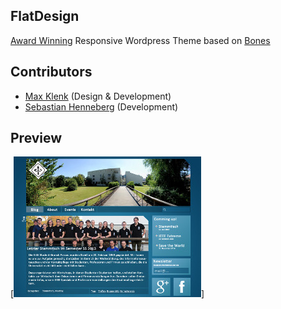## FlatDesign

[Award Winning](https://www.facebook.com/ieee.r8sac/photos/a.10150200361831912.331391.282925976911/10153304357706912/) Responsive Wordpress Theme based on [Bones](https://github.com/eddiemachado/bones)

## Contributors
- [Max Klenk](http://github.com/maxklenk) (Design & Development)
- [Sebastian Henneberg](http://github.com/sebastianhenneberg) (Development)

## Preview
[![Screenshot](https://github.com/maxklenk/flatdesign/raw/master/screenshot.png)]